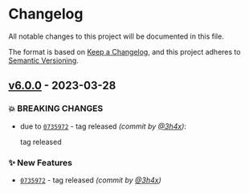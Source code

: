# Changelog
All notable changes to this project will be documented in this file.

The format is based on [Keep a Changelog](https://keepachangelog.com/en/1.0.0/),
and this project adheres to [Semantic Versioning](https://semver.org/spec/v2.0.0.html).

## [v6.0.0] - 2023-03-28
### :boom: BREAKING CHANGES
- due to [`0735972`](https://github.com/3h4x/semantic-version/commit/0735972145d58f5a977a4cd041f7f67f3795457b) - tag released *(commit by [@3h4x](https://github.com/3h4x))*:

  tag released


### :sparkles: New Features
- [`0735972`](https://github.com/3h4x/semantic-version/commit/0735972145d58f5a977a4cd041f7f67f3795457b) - tag released *(commit by [@3h4x](https://github.com/3h4x))*


[v6.0.0]: https://github.com/3h4x/semantic-version/compare/v5.0.3...v6.0.0